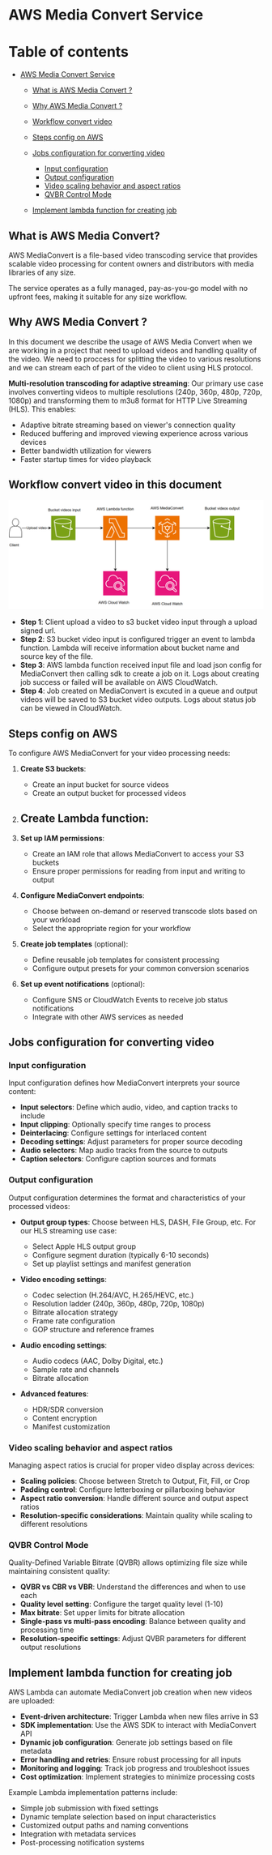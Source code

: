 # AWS Media Convert Service

# Table of contents

- [AWS Media Convert Service](aws-media-convert-service)

  - [What is AWS Media Convert ?](what-is-media-convert-?)

  - [Why AWS Media Convert ?](why-aws-media-convert-?)

  - [Workflow convert video](workflow-convert-video)

  - [Steps config on AWS](steps-config-on-aws)

  - [Jobs configuration for converting video](jobs-configuration-for-converting-video)

    - [Input configuration](input-configuration)
    - [Output configuration](output-configration)
    - [Video scaling behavior and aspect ratios](video-scaling-behavior-and-aspect-ratios)
    - [QVBR Control Mode](qvbr-control-mode)

  - [Implement lambda function for creating job](implement-lambda-function-for-creating-job)

## What is AWS Media Convert?

AWS MediaConvert is a file-based video transcoding service that provides scalable video processing for content owners and distributors with media libraries of any size.

The service operates as a fully managed, pay-as-you-go model with no upfront fees, making it suitable for any size workflow.

## Why AWS Media Convert ?

In this document we describe the usage of AWS Media Convert when we are working in a project that need to upload videos and handling quality of the video. We need to proccess for splitting the video to various resolutions and we can stream each of part of the video to client using HLS protocol.

**Multi-resolution transcoding for adaptive streaming**: Our primary use case involves converting videos to multiple resolutions (240p, 360p, 480p, 720p, 1080p) and transforming them to m3u8 format for HTTP Live Streaming (HLS). This enables:

- Adaptive bitrate streaming based on viewer's connection quality
- Reduced buffering and improved viewing experience across various devices
- Better bandwidth utilization for viewers
- Faster startup times for video playback

## Workflow convert video in this document

![alt text](imgs/media-convert.png)

- **Step 1**: Client upload a video to s3 bucket video input through a upload signed url.
- **Step 2**: S3 bucket video input is configured trigger an event to lambda function. Lambda will receive information about bucket name and source key of the file.
- **Step 3**: AWS lambda function received input file and load json config for MediaConvert then calling sdk to create a job on it. Logs about creating job success or failed will be available on AWS CloudWatch.
- **Step 4**: Job created on MediaConvert is excuted in a queue and output videos will be saved to S3 bucket video outputs. Logs about status job can be viewed in CloudWatch.

## Steps config on AWS

To configure AWS MediaConvert for your video processing needs:

1. **Create S3 buckets**:

   - Create an input bucket for source videos
   - Create an output bucket for processed videos

2. **Create Lambda function**:
   -
3. **Set up IAM permissions**:

   - Create an IAM role that allows MediaConvert to access your S3 buckets
   - Ensure proper permissions for reading from input and writing to output

4. **Configure MediaConvert endpoints**:

   - Choose between on-demand or reserved transcode slots based on your workload
   - Select the appropriate region for your workflow

5. **Create job templates** (optional):

   - Define reusable job templates for consistent processing
   - Configure output presets for your common conversion scenarios

6. **Set up event notifications** (optional):
   - Configure SNS or CloudWatch Events to receive job status notifications
   - Integrate with other AWS services as needed

## Jobs configuration for converting video

### Input configuration

Input configuration defines how MediaConvert interprets your source content:

- **Input selectors**: Define which audio, video, and caption tracks to include
- **Input clipping**: Optionally specify time ranges to process
- **Deinterlacing**: Configure settings for interlaced content
- **Decoding settings**: Adjust parameters for proper source decoding
- **Audio selectors**: Map audio tracks from the source to outputs
- **Caption selectors**: Configure caption sources and formats

### Output configuration

Output configuration determines the format and characteristics of your processed videos:

- **Output group types**: Choose between HLS, DASH, File Group, etc. For our HLS streaming use case:

  - Select Apple HLS output group
  - Configure segment duration (typically 6-10 seconds)
  - Set up playlist settings and manifest generation

- **Video encoding settings**:

  - Codec selection (H.264/AVC, H.265/HEVC, etc.)
  - Resolution ladder (240p, 360p, 480p, 720p, 1080p)
  - Bitrate allocation strategy
  - Frame rate configuration
  - GOP structure and reference frames

- **Audio encoding settings**:

  - Audio codecs (AAC, Dolby Digital, etc.)
  - Sample rate and channels
  - Bitrate allocation

- **Advanced features**:
  - HDR/SDR conversion
  - Content encryption
  - Manifest customization

### Video scaling behavior and aspect ratios

Managing aspect ratios is crucial for proper video display across devices:

- **Scaling policies**: Choose between Stretch to Output, Fit, Fill, or Crop
- **Padding control**: Configure letterboxing or pillarboxing behavior
- **Aspect ratio conversion**: Handle different source and output aspect ratios
- **Resolution-specific considerations**: Maintain quality while scaling to different resolutions

### QVBR Control Mode

Quality-Defined Variable Bitrate (QVBR) allows optimizing file size while maintaining consistent quality:

- **QVBR vs CBR vs VBR**: Understand the differences and when to use each
- **Quality level setting**: Configure the target quality level (1-10)
- **Max bitrate**: Set upper limits for bitrate allocation
- **Single-pass vs multi-pass encoding**: Balance between quality and processing time
- **Resolution-specific settings**: Adjust QVBR parameters for different output resolutions

## Implement lambda function for creating job

AWS Lambda can automate MediaConvert job creation when new videos are uploaded:

- **Event-driven architecture**: Trigger Lambda when new files arrive in S3
- **SDK implementation**: Use the AWS SDK to interact with MediaConvert API
- **Dynamic job configuration**: Generate job settings based on file metadata
- **Error handling and retries**: Ensure robust processing for all inputs
- **Monitoring and logging**: Track job progress and troubleshoot issues
- **Cost optimization**: Implement strategies to minimize processing costs

Example Lambda implementation patterns include:

- Simple job submission with fixed settings
- Dynamic template selection based on input characteristics
- Customized output paths and naming conventions
- Integration with metadata services
- Post-processing notification systems
